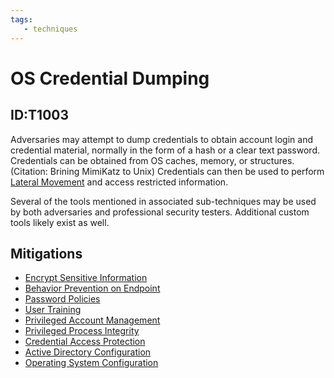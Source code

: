 ```yaml
---
tags:
   - techniques
---
```

# OS Credential Dumping
## ID:T1003
Adversaries may attempt to dump credentials to obtain account login and credential material, normally in the form of a hash or a clear text password. Credentials can be obtained from OS caches, memory, or structures.(Citation: Brining MimiKatz to Unix) Credentials can then be used to perform [Lateral Movement](/mitre/tactics/TA0008) and access restricted information.

Several of the tools mentioned in associated sub-techniques may be used by both adversaries and professional security testers. Additional custom tools likely exist as well.

## Mitigations
* [Encrypt Sensitive Information](mitigations/M1041)
* [Behavior Prevention on Endpoint](mitigations/M1040)
* [Password Policies](mitigations/M1027)
* [User Training](mitigations/M1017)
* [Privileged Account Management](mitigations/M1026)
* [Privileged Process Integrity](mitigations/M1025)
* [Credential Access Protection](mitigations/M1043)
* [Active Directory Configuration](mitigations/M1015)
* [Operating System Configuration](mitigations/M1028)
